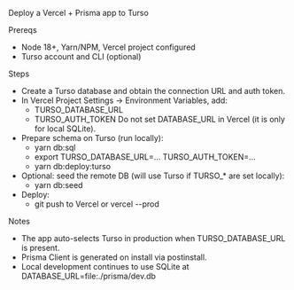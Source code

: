 Deploy a Vercel + Prisma app to Turso

Prereqs
- Node 18+, Yarn/NPM, Vercel project configured
- Turso account and CLI (optional)

Steps
- Create a Turso database and obtain the connection URL and auth token.
- In Vercel Project Settings → Environment Variables, add:
  - TURSO_DATABASE_URL
  - TURSO_AUTH_TOKEN
  Do not set DATABASE_URL in Vercel (it is only for local SQLite).
- Prepare schema on Turso (run locally):
  - yarn db:sql
  - export TURSO_DATABASE_URL=… TURSO_AUTH_TOKEN=…
  - yarn db:deploy:turso
- Optional: seed the remote DB (will use Turso if TURSO_* are set locally):
  - yarn db:seed
- Deploy:
  - git push to Vercel or vercel --prod

Notes
- The app auto-selects Turso in production when TURSO_DATABASE_URL is present.
- Prisma Client is generated on install via postinstall.
- Local development continues to use SQLite at DATABASE_URL=file:./prisma/dev.db

